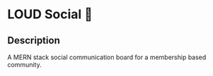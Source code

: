 # LOUD Social 📣

## Description
A MERN stack social communication board for a membership based community.

